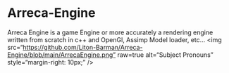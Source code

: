 # Arreca-Engine
Arreca Engine is a game Engine or more accurately a rendering engine written from scratch in c++ and OpenGl, Assimp Model loader, etc...
<img
src=“https://github.com/Liton-Barman/Arreca-Engine/blob/main/ArrecaEngine.png”
raw=true
alt=“Subject Pronouns”
style=“margin-right: 10px;”
/>
